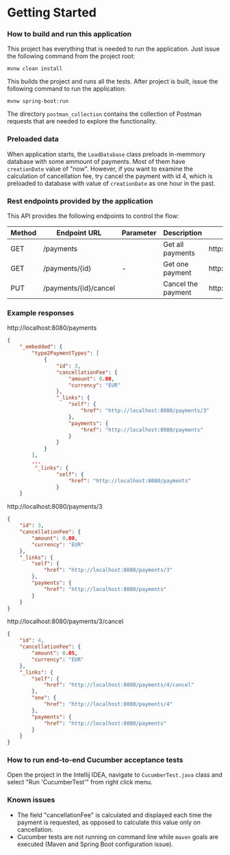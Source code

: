 # Getting Started

### How to build and run this application

This project has everything that is needed to run the application. Just issue the following command
from the project root:

```shell script
mvnw clean install
```
This builds the project and runs all the tests. After project is built, issue the following command to
run the application:
```shell script
mvnw spring-boot:run
```

The directory ```postman_collection``` contains the collection of Postman requests that are needed to 
explore the functionality. 

### Preloaded data
When application starts, the ```LoadDatabase``` class preloads in-memmory database with some ammount of payments. Most
of them have ```creationDate``` value of "now". However, if you want to examine the calculation of cancellation fee,
try cancel the payment with id 4, which is preloaded to database with value of ```creationDate``` as one hour in the past.

### Rest endpoints provided by the application
This API provides the following endpoints to control the flow:

|Method|Endpoint URL|Parameter  |Description|Example|
|------------|-----------|-----------|-------|-------|
|GET|/payments    |    |Get all payments|http://localhost:8080/payments   |
|GET|/payments/{id} | -  |Get one payment|http://localhost:8080/payments/1|
|PUT|/payments/{id}/cancel  | |Cancel the payment|http://localhost:8080/payments/1/cancel  |

### Example responses
http://localhost:8080/payments
```json
{
    "_embedded": {
        "type2PaymentTypes": [
            {
                "id": 3,
                "cancellationFee": {
                    "amount": 0.00,
                    "currency": "EUR"
                },
                "_links": {
                    "self": {
                        "href": "http://localhost:8080/payments/3"
                    },
                    "payments": {
                        "href": "http://localhost:8080/payments"
                    }
                }
            }
        ],
        ...
         "_links": {
                "self": {
                    "href": "http://localhost:8080/payments"
                }
    }
```
http://localhost:8080/payments/3
```json
{
    "id": 3,
    "cancellationFee": {
        "amount": 0.00,
        "currency": "EUR"
    },
    "_links": {
        "self": {
            "href": "http://localhost:8080/payments/3"
        },
        "payments": {
            "href": "http://localhost:8080/payments"
        }
    }
}
```
http://localhost:8080/payments/3/cancel
```json
{
    "id": 4,
    "cancellationFee": {
        "amount": 0.05,
        "currency": "EUR"
    },
    "_links": {
        "self": {
            "href": "http://localhost:8080/payments/4/cancel"
        },
        "one": {
            "href": "http://localhost:8080/payments/4"
        },
        "payments": {
            "href": "http://localhost:8080/payments"
        }
    }
}
```
### How to run end-to-end Cucumber acceptance tests
Open the project in the Intellij IDEA, navigate to ```CucumberTest.java``` class and select "Run 'CucumberTest'" from right click menu.

### Known issues 
 - The field "cancellationFee" is calculated and displayed each time the payment is requested, as opposed to 
 calculate this value only on cancellation.
 - Cucumber tests are not running on command line while ```maven``` goals are executed (Maven and Spring Boot configuration issue).
